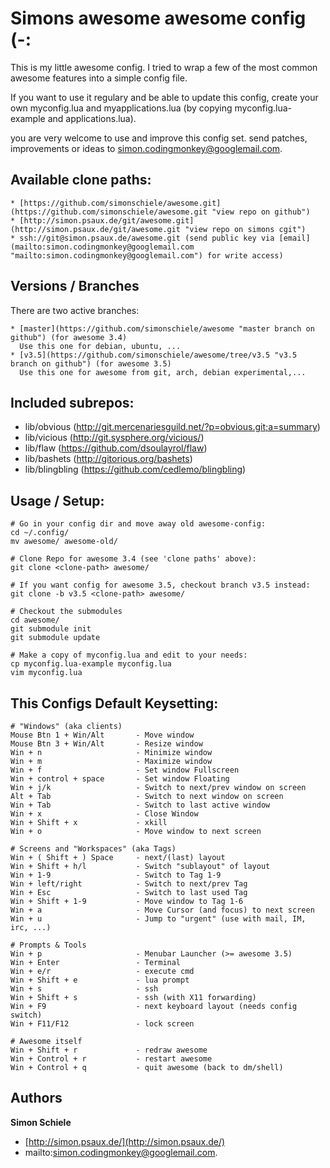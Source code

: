 
# Simons awesome awesome config (-:

This is my little awesome config. I tried to wrap a few of the most common awesome features into a simple config file.

If you want to use it regulary and be able to update this config, create your own myconfig.lua and myapplications.lua (by copying myconfig.lua-example and applications.lua).

you are very welcome to use and improve this config set. send patches, improvements or ideas to [<simon.codingmonkey@googlemail.com>](mailto:simon.codingmonkey@googlemail.com "mailto:simon.codingmonkey@googlemail.com").

## Available clone paths:
    * [https://github.com/simonschiele/awesome.git](https://github.com/simonschiele/awesome.git "view repo on github")
    * [http://simon.psaux.de/git/awesome.git](http://simon.psaux.de/git/awesome.git "view repo on simons cgit")
    * ssh://git@simon.psaux.de/awesome.git (send public key via [email](mailto:simon.codingmonkey@googlemail.com "mailto:simon.codingmonkey@googlemail.com") for write access)

## Versions / Branches
There are two active branches:

    * [master](https://github.com/simonschiele/awesome "master branch on github") (for awesome 3.4)
      Use this one for debian, ubuntu, ...
    * [v3.5](https://github.com/simonschiele/awesome/tree/v3.5 "v3.5 branch on github") (for awesome 3.5) 
      Use this one for awesome from git, arch, debian experimental,...

## Included subrepos:
 * lib/obvious (http://git.mercenariesguild.net/?p=obvious.git;a=summary)
 * lib/vicious (http://git.sysphere.org/vicious/)
 * lib/flaw (https://github.com/dsoulayrol/flaw)
 * lib/bashets (http://gitorious.org/bashets)
 * lib/blingbling (https://github.com/cedlemo/blingbling)


## Usage / Setup:
    
    # Go in your config dir and move away old awesome-config:
    cd ~/.config/
    mv awesome/ awesome-old/
    
    # Clone Repo for awesome 3.4 (see 'clone paths' above):
    git clone <clone-path> awesome/
    
    # If you want config for awesome 3.5, checkout branch v3.5 instead:
    git clone -b v3.5 <clone-path> awesome/
    
    # Checkout the submodules
    cd awesome/
    git submodule init
    git submodule update
    
    # Make a copy of myconfig.lua and edit to your needs:
    cp myconfig.lua-example myconfig.lua
    vim myconfig.lua

## This Configs Default Keysetting:

    # "Windows" (aka clients)
    Mouse Btn 1 + Win/Alt       - Move window
    Mouse Btn 3 + Win/Alt       - Resize window
    Win + n                     - Minimize window
    Win + m                     - Maximize window
    Win + f                     - Set window Fullscreen
    Win + control + space       - Set window Floating
    Win + j/k                   - Switch to next/prev window on screen
    Alt + Tab                   - Switch to next window on screen
    Win + Tab                   - Switch to last active window
    Win + x                     - Close Window
    Win + Shift + x             - xkill
    Win + o                     - Move window to next screen

    # Screens and "Workspaces" (aka Tags)
    Win + ( Shift + ) Space     - next/(last) layout
    Win + Shift + h/l           - Switch "sublayout" of layout
    Win + 1-9                   - Switch to Tag 1-9
    Win + left/right            - Switch to next/prev Tag
    Win + Esc                   - Switch to last used Tag
    Win + Shift + 1-9           - Move window to Tag 1-6
    Win + a                     - Move Cursor (and focus) to next screen
    Win + u                     - Jump to "urgent" (use with mail, IM, irc, ...)

    # Prompts & Tools
    Win + p                     - Menubar Launcher (>= awesome 3.5)
    Win + Enter                 - Terminal
    Win + e/r                   - execute cmd
    Win + Shift + e             - lua prompt
    Win + s                     - ssh
    Win + Shift + s             - ssh (with X11 forwarding)
    Win + F9                    - next keyboard layout (needs config switch)
    Win + F11/F12               - lock screen

    # Awesome itself
    Win + Shift + r             - redraw awesome
    Win + Control + r           - restart awesome
    Win + Control + q           - quit awesome (back to dm/shell)

## Authors

**Simon Schiele**

 * [http://simon.psaux.de/](http://simon.psaux.de/)
 * mailto:[<simon.codingmonkey@googlemail.com>](mailto:simon.codingmonkey@googlemail.com "mailto:simon.codingmonkey@googlemail.com").


